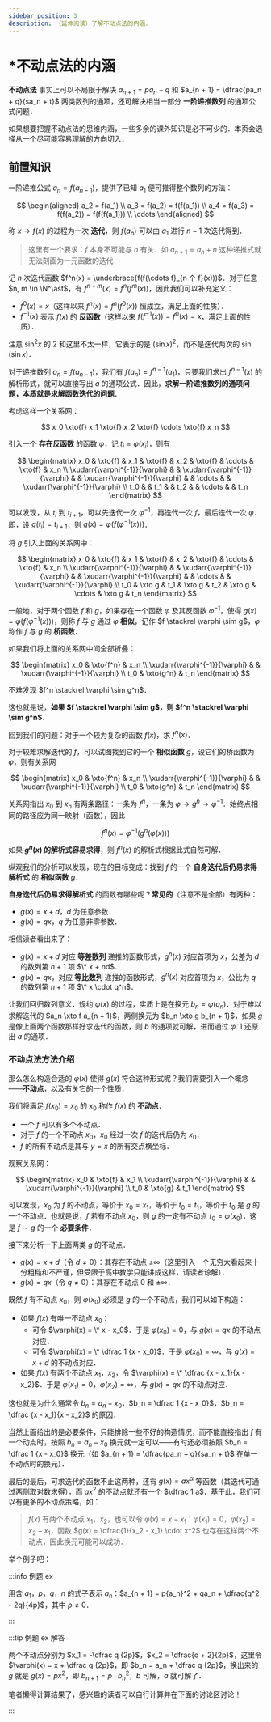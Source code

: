 ```yaml
---
sidebar_position: 3
description: （延伸阅读）了解不动点法的内涵．
---
```


# *不动点法的内涵

**不动点法** 事实上可以不局限于解决 $a_{n + 1} = pa_n + q$ 和 $a_{n + 1} = \dfrac{pa_n + q}{sa_n + t}$ 两类数列的通项，还可解决相当一部分 **一阶递推数列** 的通项公式问题．

如果想要把握不动点法的思维内涵，一些多余的课外知识是必不可少的．本页会选择从一个尽可能容易理解的方向切入．

## 前置知识

一阶递推公式 $a_n = f(a_{n - 1})$，提供了已知 $a_1$ 便可推得整个数列的方法：

$$
\begin{aligned}
a_2 = f(a_1) \\
a_3 = f(a_2) = f(f(a_1)) \\
a_4 = f(a_3) = f(f(a_2)) = f(f(f(a_1))) \\
\cdots
\end{aligned}
$$

称 $x \to f(x)$ 的过程为一次 **迭代**，则 $f(a_n)$ 可以由 $a_1$ 进行 $n - 1$ 次迭代得到．

> 这里有一个要求：$f$ 本身不可能与 $n$ 有关．如 $a_{n + 1} = a_n + n$ 这种递推式就无法刻画为一元函数的迭代．

记 $n$ 次迭代函数 $f^n(x) = \underbrace{f(f(\cdots f}_{n 个 f}(x)))$．对于任意 $n, m \in \N^\ast$，有 $f^{n + m}(x) = f^n(f^m(x))$，因此我们可以补充定义：

- $f^0(x) = x$（这样以来 $f^n(x) = f^n(f^0(x))$ 恒成立，满足上面的性质）．
- $f^{-1}(x)$ 表示 $f(x)$ 的 **反函数**（这样以来 $f(f^{-1}(x)) = f^0(x) = x$，满足上面的性质）．

注意 $\sin^2 x$ 的 $2$ 和这里不太一样，它表示的是 $(\sin x)^2$，而不是迭代两次的 $\sin(\sin x)$．

对于递推数列 $a_n = f(a_{n - 1})$，我们有 $f(a_n) = f^{n - 1}(a_1)$，只要我们求出 $f^{n - 1}(x)$ 的解析形式，就可以直接写出 $a$ 的通项公式．因此，**求解一阶递推数列的通项问题，本质就是求解函数迭代的问题**．

考虑这样一个关系网：

$$
x_0 \xto{f} x_1 \xto{f} x_2 \xto{f} \cdots \xto{f} x_n
$$

引入一个 **存在反函数** 的函数 $\varphi$，记 $t_i = \varphi(x_i)$，则有

$$
\begin{matrix}
x_0 & \xto{f} & x_1 & \xto{f} & x_2 & \xto{f} & \cdots & \xto{f} & x_n \\
\xudarr{\varphi^{-1}}{\varphi} & & \xudarr{\varphi^{-1}}{\varphi} & & \xudarr{\varphi^{-1}}{\varphi} & & \cdots & & \xudarr{\varphi^{-1}}{\varphi} \\
t_0 & & t_1 & & t_2 & & \cdots & & t_n
\end{matrix}
$$

可以发现，从 $t_i$ 到 $t_{i + 1}$，可以先迭代一次 $\varphi^{-1}$，再迭代一次 $f$，最后迭代一次 $\varphi$．即，设 $g(t_i) = t_{i + 1}$，则 $g(x) = \varphi(f(\varphi^{-1}(x)))$．

将 $g$ 引入上面的关系网中：

$$
\begin{matrix}
x_0 & \xto{f} & x_1 & \xto{f} & x_2 & \xto{f} & \cdots & \xto{f} & x_n \\
\xudarr{\varphi^{-1}}{\varphi} & & \xudarr{\varphi^{-1}}{\varphi} & & \xudarr{\varphi^{-1}}{\varphi} & & \cdots & & \xudarr{\varphi^{-1}}{\varphi} \\
t_0 & \xto g & t_1 & \xto g & t_2 & \xto g & \cdots & \xto g & t_n
\end{matrix}
$$

一般地，对于两个函数 $f$ 和 $g$，如果存在一个函数 $\varphi$ 及其反函数 $\varphi^{-1}$，使得 $g(x) = \varphi(f(\varphi^{-1}(x)))$，则称 $f$ 与 $g$ 通过 $\varphi$ **相似**，记作 $f \stackrel \varphi \sim g$，$\varphi$ 称作 $f$ 与 $g$ 的 **桥函数**．

如果我们将上面的关系网中间全部折叠：

$$
\begin{matrix}
x_0 & \xto{f^n} & x_n \\
\xudarr{\varphi^{-1}}{\varphi} & & \xudarr{\varphi^{-1}}{\varphi} \\
t_0 & \xto{g^n} & t_n
\end{matrix}
$$

不难发现 $f^n \stackrel \varphi \sim g^n$．

这也就是说，**如果 $f \stackrel \varphi \sim g$，则 $f^n \stackrel \varphi \sim g^n$**．

回到我们的问题：对于一个较为复杂的函数 $f(x)$，求 $f^n(x)$．

对于较难求解迭代的 $f$，可以试图找到它的一个 **相似函数** $g$，设它们的桥函数为 $\varphi$，则有关系网

$$
\begin{matrix}
x_0 & \xto{f^n} & x_n \\
\xudarr{\varphi^{-1}}{\varphi} & & \xudarr{\varphi^{-1}}{\varphi} \\
t_0 & \xto{g^n} & t_n
\end{matrix}
$$

关系网指出 $x_0$ 到 $x_n$ 有两条路径：一条为 $f^n$，一条为 $\varphi \to g^n \to \varphi^{-1}$．始终点相同的路径应为同一映射（函数），因此

$$
f^n(x) = \varphi^{-1}(g^n(\varphi(x)))
$$

如果 **$g^n(x)$ 的解析式容易求得**，则 $f^n(x)$ 的解析式根据此式自然可解．

纵观我们的分析可以发现，现在的目标变成：找到 $f$ 的一个 **自身迭代后仍易求得解析式** 的 **相似函数** $g$．

**自身迭代后仍易求得解析式** 的函数有哪些呢？**常见的**（注意不是全部）有两种：

- $g(x) = x + d$，$d$ 为任意参数．
- $g(x) = qx$，$q$ 为任意非零参数．

相信读者看出来了：

- $g(x) = x + d$ 对应 **等差数列** 递推的函数形式，$g^n(x)$ 对应首项为 $x$，公差为 $d$ 的数列第 $n + 1$ 项 $\* x + nd$．
- $g(x) = qx$，对应 **等比数列** 递推的函数形式，$g^n(x)$ 对应首项为 $x$，公比为 $q$ 的数列第 $n + 1$ 项 $\* x \cdot q^n$．

让我们回归数列意义．规约 $\varphi(x)$ 的过程，实质上是在换元 $b_n = \varphi(a_n)$．对于难以求解迭代的 $a_n \xto f a_{n + 1}$，两侧换元为 $b_n \xto g b_{n + 1}$，如果 $g$ 是像上面两个函数那样好求迭代的函数，则 $b$ 的通项就可解，进而通过 $\varphi^-1$ 还原出 $a$ 的通项．

### 不动点法方法介绍

那么怎么构造合适的 $\varphi(x)$ 使得 $g(x)$ 符合这种形式呢？我们需要引入一个概念——**不动点**，以及有关它的一个性质．

我们将满足 $f(x_0) = x_0$ 的 $x_0$ 称作 $f(x)$ 的 **不动点**．

- 一个 $f$ 可以有多个不动点．
- 对于 $f$ 的一个不动点 $x_0$，$x_0$ 经过一次 $f$ 的迭代后仍为 $x_0$．
- $f$ 的所有不动点是其与 $y = x$ 的所有交点横坐标．

观察关系网：

$$
\begin{matrix}
x_0 & \xto{f} & x_1 \\
\xudarr{\varphi^{-1}}{\varphi} & & \xudarr{\varphi^{-1}}{\varphi} \\
t_0 & \xto{g} & t_1
\end{matrix}
$$

可以发现，$x_0$ 为 $f$ 的不动点，等价于 $x_0 = x_1$，等价于 $t_0 = t_1$，等价于 $t_0$ 是 $g$ 的一个不动点．也就是说，$f$ 若有不动点 $x_0$，则 $g$ 的一定有不动点 $t_0 = \varphi(x_0)$，这是 $f \sim g$ 的一个 **必要条件**．

接下来分析一下上面两类 $g$ 的不动点．

- $g(x) = x + d$（令 $d \ne 0$）：其存在不动点 $\pm \infty$（这里引入一个无穷大看起来十分粗糙和不严谨，但受限于高中教学只能讲成这样，请读者谅解）．
- $g(x) = qx$（令 $q \ne 0$）：其存在不动点 $0$ 和 $\pm \infty$．

既然 $f$ 有不动点 $x_0$，则 $\varphi(x_0)$ 必须是 $g$ 的一个不动点，我们可以如下构造：

- 如果 $f(x)$ 有唯一不动点 $x_0$：
	- 可令 $\varphi(x) = \* x - x_0$．于是 $\varphi(x_0) = 0$，与 $g(x) = qx$ 的不动点对应．
	- 可令 $\varphi(x) = \* \dfrac 1 {x - x_0}$．于是 $\varphi(x_0) = \infty$，与 $g(x) = x + d$ 的不动点对应．
- 如果 $f(x)$ 有两个不动点 $x_1$，$x_2$，令 $\varphi(x) = \* \dfrac {x - x_1}{x - x_2}$．于是 $\varphi(x_1) = 0$，$\varphi(x_2) = \infty$，与 $g(x) = qx$ 的不动点对应．

这也就是为什么通常令 $b_n = a_n - x_0$，$b_n = \dfrac 1 {x - x_0}$，$b_n = \dfrac {x - x_1}{x - x_2}$ 的原因．

当然上面给出的是必要条件，只能排除一些不好的构造情况，而不能直接指出 $f$ 有一个动点时，按照 $b_n = a_n - x_0$ 换元就一定可以——有时还必须按照 $b_n = \dfrac 1 {x - x_0}$ 换元（如 $a_{n + 1} = \dfrac{pa_n + q}{sa_n + t}$ 在单一不动点时的换元）．

最后的最后，可求迭代的函数不止这两种，还有 $g(x) = ax^\alpha$ 等函数（其迭代可通过两侧取对数求得），而 $ax^2$ 的不动点就还有一个 $\dfrac 1 a$．基于此，我们可以有更多的不动点策略，如：

> $f(x)$ 有两个不动点 $x_1$，$x_2$，也可以令 $\varphi(x) = x - x_1$：$\varphi(x_1) = 0$，$\varphi(x_2) = x_2 - x_1$，函数 $g(x) = \dfrac{1}{x_2 - x_1} \cdot x^2$ 也存在这样两个不动点，因此换元可能可以成功．

举个例子吧：

:::info 例题 ex

用含 $a_1$，$p$，$q$，$n$ 的式子表示 $a_n$：$a_{n + 1} = p{a_n}^2 + qa_n + \dfrac{q^2 - 2q}{4p}$，其中 $p \ne 0$．

:::

:::tip 例题 ex 解答

两个不动点分别为 $x_1 = -\dfrac q {2p}$，$x_2 = \dfrac{q + 2}{2p}$，这里令 $\varphi(x) = x + \dfrac q {2p}$，即 $b_n = a_n + \dfrac q {2p}$，换出来的 $g$ 就是 $g(x) = px^2$，即 $b_{n + 1} = p \cdot {b_n}^2$，$b$ 可解，$a$ 就可解了．

笔者懒得计算结果了，感兴趣的读者可以自行计算并在下面的讨论区讨论！

:::
